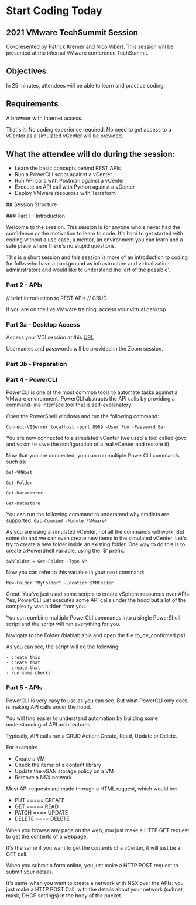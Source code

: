 # Start Coding Today 

## 2021 VMware TechSummit Session
Co-presented by Patrick Kremer and Nico Vibert.
This session will be presented at the internal VMware conference TechSummit.

## Objectives

In 25 minutes, attendees will be able to learn and practice coding.

## Requirements

A browser with Internet access.

That's it. No coding experience required. No need to get access to a vCenter as a simulated vCenter will be provided.

## What the attendee will do during the session:

* Learn the basic concepts behind REST APIs
* Run a PowerCLI script against a vCenter
* Run API calls with Postman against a vCenter
* Execute an API call with Python against a vCenter
* Deploy VMware resources with Terraform

## Session Structure

### Part 1 - Introduction

Welcome to the session. This session is for anyone who's never had the confidence or the motivation to learn to code. 
It's hard to get started with coding without a use case, a mentor, an environment you can learn and a safe place where there's no stupid questions.

This is a short session and this session is more of an introduction to coding for folks who have a background as infrastructure and virtualization administrators and would like to understand the 'art of the possible'. 

### Part 2 - APIs

// brief introduction to REST APIs
// CRUD

If you are on the live VMware training, access your virtual desktop
### Part 3a - Desktop Access

Access your VDI session at this [URL](https://desktop.vmc.ninja)

Usernames and passwords will be provided in the Zoom session.

### Part 3b - Preparation

### Part 4 - PowerCLI

PowerCLI is one of the most common tools to automate tasks against a VMware environment. PowerCLI abstracts the API calls by providing a command-line interface tool that is self-explanatory.

Open the PowerShell windows and run the following command:

    Connect-VIServer localhost -port 8989 -User Foo -Password Bar
    
You are now connected to a simulated vCenter (we used a tool called govc and vcsim to save the configuration of a real vCenter and restore it).

Now that you are connected, you can run multiple PowerCLI commands, such as:

    Get-VMHost

    Get-Folder

    Get-Datacenter

    Get-Datastore


You can run the following command to understand why cmdlets are supported:
`
Get-Command -Module *VMware*
`

As you are using a simulated vCenter, not all the commands will work. 
But some do and we can even create new items in the simulated vCenter. Let's try to create a new folder inside an existing folder. One way to do this is to create a PowerShell variable, using the '$' prefix.

    $VMFolder = Get-Folder -Type VM

Now you can refer to this variable in your next command:

    New-Folder "MyFolder" -Location $VMFolder

Great! You've just used some scripts to create vSphere resources over APIs. Yes, PowerCLI just executes some API calls under the hood but a lot of the complexity was hidden from you.

You can combine multiple PowerCLI commands into a single PowerShell script and the script will run everything for you. 

Navigate to the Folder /blablablabla and open the file to_be_confirmed.ps1

As you can see, the script will do the following:

    - create this
    - create that
    - create that
    - run some checks



### Part 5 - APIs

PowerCLI is very easy to use as you can see. But what PowerCLI only does is making API calls under the hood.

You will find easier to understand automation by building some understanding of API architectures.

Typically, API calls run a CRUD Action: Create, Read, Update or Delete.

For example:
- Create a VM
- Check the items of a content library
- Update the vSAN storage policy on a VM
- Remove a NSX network

Most API requests are made through a HTML request, which would be:

- PUT   ===== CREATE
- GET   ===== READ
- PATCH  ==== UPDATE
- DELETE ==== DELETE

When you browse any page on the web, you just make a HTTP GET request to get the contents of a webpage.

It's the same if you want to get the contents of a vCenter, it will just be a GET call.

When you submit a form online, you just make a HTTP POST request to submit your details.

It's same when you want to create a network with NSX over the APIs: you just make a HTTP POST Call, with the details about your network (subnet, mask, DHCP settings) in the body of the packet.
